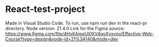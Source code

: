 # React-test-project
Made in Visual Studio Code.
To run, use npm run dev in the react-pr directory.
Node version: 21.4.0
Link for the Figma source: https://www.figma.com/file/4HxKAipeUl0XV4poXyxvnv/Effective-Web-Course?type=design&node-id=21%3A140&mode=dev
